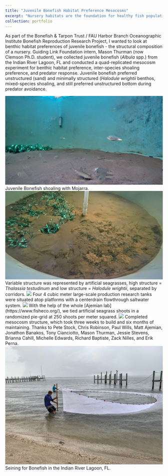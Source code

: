 ```yaml
---
title: "Juvenile Bonefish Habitat Preference Mesocosms"
excerpt: "Nursery habitats are the foundation for healthy fish populations. Experiments to eleucidate nursery habitat preferences (e.g., seagrass, structure) can help to guide protective, restorative, or re-introduction efforts.<br/><img src='/images/Mesocosm.jpg'>"
collection: portfolio
---
```


As part of the Bonefish & Tarpon Trust / FAU Harbor Branch Oceanographic Institute Bonefish Reproduction Research Project, I wanted to look at benthic habitat preferences of juvenile bonefish - the structural composition of a nursery. Guiding Link Foundation intern, Mason Thurman (now Clemson Ph.D. student), we collected juvenile bonefish (<i>Albula</i> spp.) from the Indian River Lagoon, FL and conducted a quad-replicated mesocosm experiment for benthic habitat preference, inter-species shoaling preference, and predator response. Juvenile bonefish preferred unstructured (sand) and minimally structured (<i>Halodule wrightii</i> benthos, mixed-species shoaling, and still preferred unstructured bottom during predator avoidance.

<img src='/images/JuvenileBonefishMesocosm.jpg'>
Juvenile Bonefish shoaling with Mojarra.


<img src='/images/MesocosmOverhead.jpg'>
Variable structure was represented by artificial seagrasses, high structure = <i>Thalassia testudinum</i> and low structure = <i>Halodule wrightii</i>, separated by corridors.


<img src='/images/MesocosmConstruction.jpg'>
Four 4 cubic meter large-scale production research tanks were situated atop platforms with a centerdrain flowthrough saltwater system.


<img src='/images/SeagrassTieing.jpg'>
With the help of the whole [Ajemian lab](https://www.fisheco.org/), we tied artificial seagrass shoots in a randomized pie-grid at 250 shoots per meter squared.


<img src='/images/FinishedMesocosm.jpg'>
Completed mesocosm structure, which took three weeks to build and six months of maintaining. Thanks to Pete Stock, Chris Robinson, Paul Wills, Matt Ajemian, Jonathon Banakos, Tony Cianciotto, Mason Thurman, Jessie Stevens, Brianna Cahill, Michelle Edwards, Richard Baptiste, Zack Nilles, and Erik Perna.


<img src='/images/BeachSeine.jpg'>
Seining for Bonefish in the Indian River Lagoon, FL.
